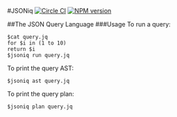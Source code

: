 #JSONiq
[![Circle CI](https://circleci.com/gh/wcandillon/jsoniq/tree/master.svg?style=svg)](https://circleci.com/gh/wcandillon/jsoniq/tree/master) [![NPM version](http://img.shields.io/npm/v/jsoniq.svg?style=flat)](http://badge.fury.io/js/jsoniq)

##The JSON Query Language
###Usage
To run a query:
```base
$cat query.jq
for $i in (1 to 10)
return $i
$jsoniq run query.jq
```

To print the query AST:
```base
$jsoniq ast query.jq
```

To print the query plan:
```base
$jsoniq plan query.jq
```
